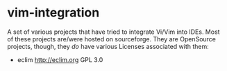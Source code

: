 # vim-integration
A set of various projects that have tried to integrate Vi/Vim into IDEs.
Most of these projects are/were hosted on sourceforge. They are OpenSource
projects, though, they *do* have various Licenses associated with them:

- eclim   http://eclim.org    GPL 3.0
